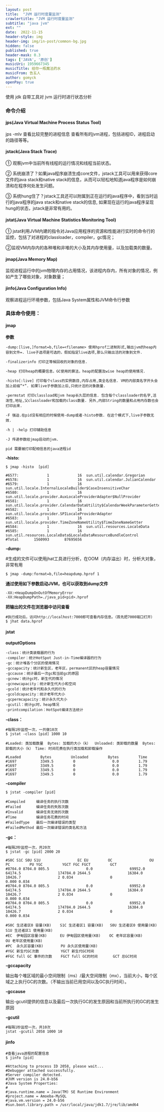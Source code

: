 ```yaml
---
layout: post
title:  "JVM 运行时度量监测"
crawlertitle: "JVM 运行时度量监测"
subtitle: "java jvm"
ext: ""
date:  2022-11-15
header-style: img
header-img: img/in-post/common-bg.jpg
hidden: false
published: true
header-mask: 0.3
tags: ['JAVA', '原创']
musicUri: 1959667345
musicTitle: 给你一瓶魔法药水
musicFrom: 告五人
author: gomyck
openPay: true
---
```


使用 jdk 自带工具对 jvm 运行时进行状态分析

### 命令介绍

#### jps(Java Virtual Machine Process Status Tool)

jps -mlv 查看比较完整的进程信息  查看所有的jvm进程，包括进程ID，进程启动的路径等等。


#### jstack(Java Stack Trace)

① 观察jvm中当前所有线程的运行情况和线程当前状态。

② 系统崩溃了？如果java程序崩溃生成core文件，jstack工具可以用来获得core文件的java stack和native stack的信息，从而可以轻松地知道java程序是如何崩溃和在程序何处发生问题。

③ 系统hung住了？jstack工具还可以附属到正在运行的java程序中，看到当时运行的java程序的java stack和native stack的信息, 如果现在运行的java程序呈现hung的状态，jstack是非常有用的。

#### jstat(Java Virtual Machine Statistics Monitoring Tool)

① jstat利用JVM内建的指令对Java应用程序的资源和性能进行实时的命令行的监控，包括了对进程的classloader，compiler，gc情况；

②监视VM内存内的各种堆和非堆的大小及其内存使用量，以及加载类的数量。

#### jmap(Java Memory Map)

监视进程运行中的jvm物理内存的占用情况，该进程内存内，所有对象的情况，例如产生了哪些对象，对象数量；

#### jinfo(Java Configuration Info)

观察进程运行环境参数，包括Java System属性和JVM命令行参数

### 具体命令使用：

#### jmap

**参数**
```text
-dump:[live,]format=b,file=<filename> 使用hprof二进制形式,输出jvm的heap内容到文件=. live子选项是可选的，假如指定live选项,那么只输出活的对象到文件.

-finalizerinfo 打印正等候回收的对象的信息.

-heap 打印heap的概要信息，GC使用的算法，heap的配置及wise heap的使用情况.

-histo[:live] 打印每个class的实例数目,内存占用,类全名信息. VM的内部类名字开头会加上前缀”*”. 如果live子参数加上后,只统计活的对象数量.

-permstat 打印classload和jvm heap长久层的信息. 包含每个classloader的名字,活泼性,地址,父classloader和加载的class数量. 另外,内部String的数量和占用内存数也会打印出来.

-F 强迫.在pid没有相应的时候使用-dump或者-histo参数. 在这个模式下,live子参数无效.

-h | -help 打印辅助信息

-J 传递参数给jmap启动的jvm.

pid 需要被打印配相信息的java进程id

```

**-histo:**

```shell
$ jmap -histo  [pid]

#6577:             1             16  sun.util.calendar.Gregorian
#6578:             1             16  sun.util.calendar.JulianCalendar
#6579:             1             16  sun.util.locale.InternalLocaleBuilder$CaseInsensitiveChar
#6580:             1             16  sun.util.locale.provider.AuxLocaleProviderAdapter$NullProvider
#6581:             1             16  sun.util.locale.provider.CalendarDataUtility$CalendarWeekParameterGetter
#6582:             1             16  sun.util.locale.provider.SPILocaleProviderAdapter
#6583:             1             16  sun.util.locale.provider.TimeZoneNameUtility$TimeZoneNameGetter
#6584:             1             16  sun.util.resources.LocaleData
#6585:             1             16  sun.util.resources.LocaleData$LocaleDataResourceBundleControl
#Total       1560993       87695656
```

**-dump:**

#生成的文件可以使用jhat工具进行分析，在OOM（内存溢出）时，分析大对象，非常有用

```shell
$ jmap -dump:format=b,file=heapdump.hprof 1
```

**通过使用如下参数启动JVM，也可以获取到dump文件**

```text
-XX:+HeapDumpOnOutOfMemoryError
-XX:HeapDumpPath=./java_pid<pid>.hprof
```

**把输出的文件在浏览器中访问查看**

```shell
#执行成功后，访问http://localhost:7000即可查看内存信息。（首先把7000端口打开）
$ jhat data.hprof
```

#### jstat

**outputOptions**

```text
-class：统计类装载器的行为
-compiler：统计HotSpot Just-in-Time编译器的行为
-gc：统计堆各个分区的使用情况
-gccapacity：统计新生区，老年区，permanent区的heap容量情况
-gccause：统计最后一次gc和当前gc的原因
-gcnew：统计gc时，新生代的情况
-gcnewcapacity：统计新生代大小和空间
-gcold：统计老年代和永久代的行为
-gcoldcapacity：统计老年代大小
-gcpermcapacity：统计永久代大小
-gcutil：统计gc时，heap情况
-printcompilation：HotSpot编译方法统计
```

**-class：**
```shell
#每隔1秒监控一次，一共做10次
$ jstat -class [pid] 1000 10

#Loaded: 类加载数量  Bytes: 加载的大小（k）  Unloaded: 类卸载的数量  Bytes: 卸载的大小（k） Time: 时间花费在执行类加载和卸载操作

#Loaded         Bytes         Unloaded         Bytes         Time
#1697           3349.5         0                 0.0         1.79
#1697           3349.5         0                 0.0         1.79
#1697           3349.5         0                 0.0         1.79
#1697           3349.5         0                 0.0         1.79
```

**-compiler**

```shell
$ jstat -compiler [pid]

#Compiled     编译任务的执行次数
#Failed       编译任务的失败次数
#Invalid      编译任务无效的次数
#Time         编译任务花费的时间
#FailedType   最后一次编译错误的类型
#FailedMethod 最后一次编译错误的类名和方法
```

**-gc：**
```shell
#每隔2秒监控一次，共20次
$ jstat -gc [pid] 2000 20

#S0C S1C S0U S1U                 EC EU         OC                 OU PC         PU YGC         YGCT FGC FGCT         GCT
#8704.0 8704.0 805.5                 0.0                 69952.0         64174.5                 174784.0 2644.5                 16384.0 10426.7                 2 0.034                 0                 0.000 0.034
#8704.0 8704.0 805.5                 0.0                 69952.0         64174.5                 174784.0 2644.5                 16384.0 10426.7                 2 0.034                 0                 0.000 0.034
#8704.0 8704.0 805.5                 0.0                 69952.0         64174.5                 174784.0 2644.5                 16384.0 10426.7                 2 0.034                 0                 0.000 0.034

#S0C 生还者区0 容量(KB)    S1C 生还者区1 容量(KB)   S0U 生还者区0 使用量(KB)  S1U 生还者区1 使用量(KB)
#EC  伊甸园区容量(KB)      EU 伊甸园区使用量(KB)    OC 老年区容量(KB)         OU 老年区使用量(KB)
#PC  永久区容量(KB)        PU 永久区使用量(KB)
#YGC 新生代GC次数          YGCT 新生代GC时间
#FGC full GC 事件的次数    FGCT full GC的时间       GCT 总GC时间
```

**-gccapacity**

输出每个堆区域的最小空间限制（ms）/最大空间限制（mx），当前大小，每个区域之上执行GC的次数。（不输出当前已用空间以及GC执行时间）。

**-gccause**

输出-gcutil提供的信息以及最后一次执行GC的发生原因和当前所执行的GC的发生原因

**-gcutil**
```shell
#每隔1秒监控一次，共10次
jstat -gcutil 2058 1000 10
```

#### jinfo

```shell
#查看java进程的配置信息
$ jinfo [pid]

#Attaching to process ID 2058, please wait...
#Debugger attached successfully.
#Server compiler detected.
#JVM version is 24.0-b56
#Java System Properties:
#
#java.runtime.name = Java(TM) SE Runtime Environment
#project.name = Amoeba-MySQL
#java.vm.version = 24.0-b56
#sun.boot.library.path = /usr/local/java/jdk1.7/jre/lib/amd64
```
